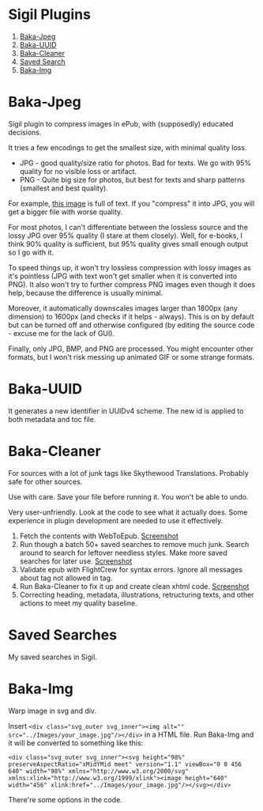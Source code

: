 # Sigil Plugins

1. [Baka-Jpeg](#baka-jpeg)
1. [Baka-UUID](#baka-uuid)
1. [Baka-Cleaner](#baka-cleaner)
1. [Saved Search](#saved-searches)
1. [Baka-Img](#baka-img)

# Baka-Jpeg

Sigil plugin to compress images in ePub, with (supposedly) educated decisions.

It tries a few encodings to get the smallest size, with minimal quality loss.
- JPG - good quality/size ratio for photos. Bad for texts. We go with 95% quality for no visible loss or artifact.
- PNG - Quite big size for photos, but best for texts and sharp patterns (smallest and best quality). 

For example, [this image](https://i.imgur.com/6GVYJxC.png) is full of text. If you "compress" it into JPG, you will get a bigger file with worse quality.

For most photos, I can't differentiate between the lossless source and the lossy JPG over 95% quality (I stare at them closely). Well, for e-books, I think 90% quality is sufficient, but 95% quality gives small enough output so I go with it.

To speed things up, it won't try lossless compression with lossy images as it's pointless (JPG with text won't get smaller when it is converted into PNG). It also won't try to further compress PNG images even though it does help, because the difference is usually minimal.

Moreover, it automatically downscales images larger than 1800px (any dimension) to 1600px (and checks if it helps - always). This is on by default but can be turned off and otherwise configured (by editing the source code - excuse me for the lack of GUI).

Finally, only JPG, BMP, and PNG are processed. You might encounter other formats, but I won't risk messing up animated GIF or some strange formats.

# Baka-UUID

It generates a new identifier in UUIDv4 scheme. The new id is applied to both metadata and toc file.

# Baka-Cleaner

For sources with a lot of junk tags like Skythewood Translations. Probably safe for other sources.

Use with care. Save your file before running it. You won't be able to undo.

Very user-unfriendly. Look at the code to see what it actually does. Some experience in plugin development are needed to use it effectively.

1. Fetch the contents with WebToEpub. [Screenshot](https://i.imgur.com/v0fZL8K.png)
2. Run though a batch 50+ saved searches to remove much junk. Search around to search for leftover needless styles. Make more saved searches for later use. [Screenshot](https://i.imgur.com/sJ4z5yp.png)
3. Validate epub with FlightCrew for syntax errors. Ignore all messages about <x> tag not allowed in <y> tag.
4. Run Baka-Cleaner to fix it up and create clean xhtml code. [Screenshot](https://i.imgur.com/ezSbL8O.png)
5. Correcting heading, metadata, illustrations, retructuring texts, and other actions to meet my quality baseline.

# Saved Searches

My saved searches in Sigil.

# Baka-Img

Warp image in svg and div. 

Insert `<div class="svg_outer svg_inner"><img alt="" src="../Images/your_image.jpg"/></div>` in a HTML file. Run Baka-Img and it will be converted to something like this:

`<div class="svg_outer svg_inner"><svg height="98%" preserveAspectRatio="xMidYMid meet" version="1.1" viewBox="0 0 456 640" width="98%" xmlns="http://www.w3.org/2000/svg" xmlns:xlink="http://www.w3.org/1999/xlink"><image height="640" width="456" xlink:href="../Images/your_image.jpg"/></svg></div>`

There're some options in the code.
